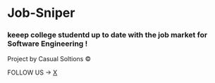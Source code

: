 # Job-Sniper 
### keeep college studentd up to date with the job market for Software Engineering !

Project by Casual Soltions ©️ 

FOLLOW US -> [X](https://x.com/CasualAIO)